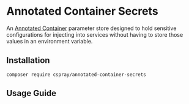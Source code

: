 # Annotated Container Secrets

An [Annotated Container](https://github.com/cspray/annotated-container-secrets) parameter store designed to hold sensitive configurations for injecting into services without having to store those values in an environment variable.

## Installation

```
composer require cspray/annotated-container-secrets
```

## Usage Guide

